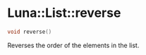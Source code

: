 # Luna::List::reverse

```c++
void reverse()
```

Reverses the order of the elements in the list. 

